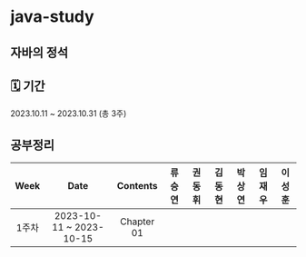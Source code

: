 # java-study
## 자바의 정석

## 🗓 기간
2023.10.11 ~ 2023.10.31 (총 3주)

## 공부정리
|Week|Date|Contents|류승연|권동휘|김동현|박상연|임재우|이성훈|
|:---:|:---:|:---:|:---:|:---:|:---:|:---:|:---:|:---:|
|1주차| 2023-10-11 ~ 2023-10-15 | Chapter 01 |||||||

